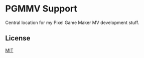 # PGMMV Support

Central location for my Pixel Game Maker MV development stuff.

## License

[MIT](./LICENSE)
